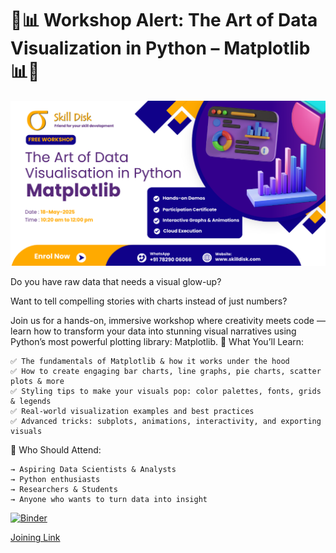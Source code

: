 # 🎨📊 Workshop Alert: The Art of Data Visualization in Python – Matplotlib 📊🎨

![matplotlib workshop](./images/The%20Art%20of%20Data%20Visualisation%20in%20Python.png)

Do you have raw data that needs a visual glow-up?

Want to tell compelling stories with charts instead of just numbers?

Join us for a hands-on, immersive workshop where creativity meets code — learn how to transform your data into stunning visual narratives using Python’s most powerful plotting library: Matplotlib.
🚀 What You’ll Learn:

    ✅ The fundamentals of Matplotlib & how it works under the hood
    ✅ How to create engaging bar charts, line graphs, pie charts, scatter plots & more
    ✅ Styling tips to make your visuals pop: color palettes, fonts, grids & legends
    ✅ Real-world visualization examples and best practices
    ✅ Advanced tricks: subplots, animations, interactivity, and exporting visuals

🎯 Who Should Attend:

    → Aspiring Data Scientists & Analysts
    → Python enthusiasts
    → Researchers & Students
    → Anyone who wants to turn data into insight

[![Binder](https://mybinder.org/badge_logo.svg)](https://mybinder.org/v2/git/https%3A%2F%2Fgithub.com%2Fskilldisk%2FThe-Art-of-Data-Visualization-in-Python%2F/main?urlpath=%2Fdoc%2Ftree%2FDataVisualization.ipynb)

[Joining Link](https://www.skilldisk.com/webinar/the-art-of-data-visualization-in-python-matplotlib/)
